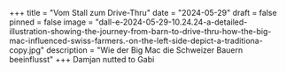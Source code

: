 +++
title = "Vom Stall zum Drive-Thru"
date = "2024-05-29"
draft = false
pinned = false
image = "dall-e-2024-05-29-10.24.24-a-detailed-illustration-showing-the-journey-from-barn-to-drive-thru-how-the-big-mac-influenced-swiss-farmers.-on-the-left-side-depict-a-traditiona-copy.jpg"
description = "Wie der Big Mac die Schweizer Bauern beeinflusst"
+++
Damjan nutted to Gabi